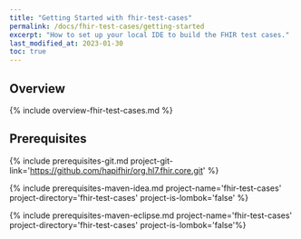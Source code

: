 ```yaml
---
title: "Getting Started with fhir-test-cases"
permalink: /docs/fhir-test-cases/getting-started
excerpt: "How to set up your local IDE to build the FHIR test cases."
last_modified_at: 2023-01-30
toc: true
---
```


## Overview

{% include overview-fhir-test-cases.md %}

## Prerequisites

{% include prerequisites-git.md project-git-link='https://github.com/hapifhir/org.hl7.fhir.core.git' %}

{% include prerequisites-maven-idea.md project-name='fhir-test-cases' project-directory='fhir-test-cases' project-is-lombok='false' %}

{% include prerequisites-maven-eclipse.md project-name='fhir-test-cases' project-directory='fhir-test-cases' project-is-lombok='false'%}


[Link-GithubProject]: https://github.com/FHIR/fhir-test-cases/
[Link-OpenJDKInstall]: https://openjdk.java.net/install/


